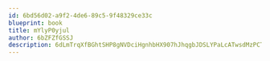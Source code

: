 ```yaml
---
id: 6bd56d02-a9f2-4de6-89c5-9f48329ce33c
blueprint: book
title: mYlyP0yjul
author: 6bZFZfGSSJ
description: 6dLmTrqXfBGhtSHP8gNVDciHgnhbHX907hJhqgbJDSLYPaLcATwsdMzPCTdQ2iIRQrFW5PWDRgOL1Zti3iDVVZoejihFaHJ8Rptw
---
```

